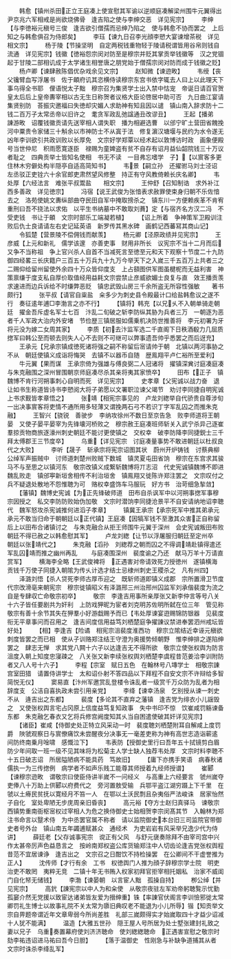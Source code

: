 <!-- { "loadSidebar": true } -->
　　韩愈【镇州杀田正立王庭凑上使宣慰其军谕以逆顺庭凑解梁州围牛元翼得出　尹京兆六军相戒是尚欲烧佛骨　逢吉陷之使与李绅交恶　详见宪宗】
　　李绅【与李徳裕元稹号三俊　逢吉欲引僧孺而忌绅乃陷之　使与韩愈不协而罢之　上后知之与韩愈俱召为侍郎矣】
　　李珏【谏九日召李光顔李愬大宴谏增茶税　详见相文宗】
　　杨于陵【节操坚明　自定两税钱重物轻于陵请税谓皆用谷帛则钱自流通　详见宪宗】钱徽【徳裕怨宗闵对防至是穆宗并贬其掌贡举钱徽等　汉之党锢起于甘陵二部相讥成于太学诸生相誉唐之朋党始于僧孺宗闵对防而成于钱徽之贬】
　　杨卢卿【谏肆赦陈倡优杂戏余见文宗】
　　赵知微【谏逰畋】
　　韦绶【丧父镵臂血写浮屠书　佐于頔府讥其恣横侍读穆宗东宫书依字辄去人曰上以此理天下事乌得全书耶　俚语悦太子黜　穆宗召为集贤学士出入禁中怙宠　帝诞日请百官贺皇太后后上皇帝夀宰相以古无生日称贺者议格大臣论啓居中助可否　九日曲江宴请集贤别防　荅振灾邀福曰失徳却灾媚人求助神有知且因以谴　镇山南入辞求防十二钱二百万子太常丞帝以旧许之　耄贪军政乱弛諡通丑改谬丑】
　　王起【播弟　諌游畋　诏覆钱徽贡请先送宰相人谓失职　播为相避选曹　以邠宁旷土营田省餽挽　河中粟贵令家储三十斛余以市神防士不从寘于法　修复濵汉塘堰与民约为水令遂无凶年李训欲引共政训败以长厚免　文宗好学郑覃以经术起以敦博访时政　画象便殿号当世仲尼　积雨愿寛逐臣　禄赐为童婢盗有贫不自存有诏月益仙韶院钱三十万议者耻之　四典贡举士皆知名使相　书无不读　一目弗忘嗜学　子】【以賔客多更住林木穷僻处构半隠亭自适高简知书】
　　韦景【嗣立孙　还擢驸马刘士泾诏　左丞驳正吏铨六十余官郎吏肃然望风修整　持正有守风教倚赖长庆名卿】
　　韦处厚【六经法言　难张平叔鬻盐　　相文宗】
　　王仲舒【召知制诰　求外补江西多善政　详见徳宗】
　　冯宿【说王武俊为张愔表求赦罪使束身归朝不乐佐愔去之　洛苑使姚文夀纵部曲夺民田自军中掩取搒杀之　镇东川一方便赖疾革不肯宥重刑曰吾不挠法以求佑　以平生书纳墓中不敢取刘蕡】定【与宿齐名方汉二冯　不受吏钱　书让于頔　文宗时部乐工端凝若植】
　　【诏上所着　争神策军卫殿训注败后仇士良请请左右史记延英语　新罗传其黑水碑　画鹤记西蕃冩其商山记】
　　令狐楚【营景陵不偿佣钱而献羡】
　　杨元卿【泾原政绩并见宪宗】
　　王彦威【上元和新礼　儒学该邃　亦善吏事　财用非所长　议宪宗不当十二月而后又争不当称祖　争上官兴杀人自首不当减死言至徳至元和天下观察十节度二十九防御四经畧三长庆籍户三百五十万兵九十九万今举天下之入嵗三千五百万上共者三之二赐仰给留州留使外余四十万众皆仰度支　上占頟图供军图虽楗柅而无益利害　神策禀缣于度支私自厚价取值经用益耗文宗尝禁止彦威欲媚士良复与直　效王播贡羡求速进而边兵诉给不时缣弊恶贬　镇忠武毁山房三千余所盗无所容性强敏　　著书颇行】
　　张平叔【请官自粜盐　籴多少为刺史县令殿最计口给盐韩愈议之遂不行　奏征逺年逋□李渤言之亦不行】
　　【镇将】韩充【以兄乆不入朝单骑走朝廷　擢金吾斥虚名军士七百　汴乱二旬破之斩李防纵其胁为兵者三万　一朝逐为恶者千人军政大治内外安堵　节俭歴三镇居服如儒乗机决防世推善将　李元初署为牙将元没为嫁二女周其家】
　　李质【初去汴监军选二千直阁下日秩酒殽力几屈质揔军曰韩公至而顿去则失人心不去则不可继可以弊事遗吾帅乎悉罢之而后迓充】
　　王承元【兄承宗镇成徳死诸将强之嗣不称留后宻请帅于朝　北镇以两河事胁之不从　朝廷使镇义成诣将悔哭　去镇不以器币自随　歴鳯翔平卢仁裕所至爱利】
　　牛元翼【果而谋　王承宗倚为强雄与傅良弼二人冠诸将　擢镇深兾讨庭凑庭凑与朱克融围之深州冒围朝京师庭凑尽杀其亲将夷其家愤卒】
　　田布【正子　镇魏博不肯行河朔事刺心自明而死　详见宪宗】
　　史孝章【父宪诚以战力奋　退让如书生称道皆诗书李愬阅大将子弟愿以文署职泣谏父竭节　劝讨李同捷自明宪诚上书求觐皆孝章悟之】
　　张靖【相宪宗事见的　卢龙刘緫举自代骄贵自尊涉旬一出决事賔客将吏情不通所用多轻薄又谓挽两石弓不若识丁字军乱囚之而推朱克融】
　　王智兴【骁锐　善驶步　李纳攻徐州不数日至京告急　败李师道将王朝晏　又使子晏平晏宰为先锋壊河桥败之　穆宗赦王庭凑班师斩关入武宁杀异己逐崔羣掠贡物商旅逐濠州刺史朝廷不能讨更使镇之　交权幸　破李防降李同捷鋭士三千　拜太傅郡王三节度卒】
　　乌重【详见宪宗　讨庭凑量事势不敢进朝廷以杜叔良代之大败】
　　李听【晟子　斩承宗将宪宗诏图其状　蔚州开炉铸钱　讨蔡典柳公绰军声振贼中　讨师道刺楚州败贼下数城　镇灵夏屯田省饷　穆宗在东宫求其骏马不与至思之以镇河东　敬宗改镇义成繋斩魏博将丌志沼　代史宪诚镇魏博不即进魏乱败走　镇邠寕新垣舍相传不利治垣舍　镇鳯翔又徙陈许郑注罢之　文宗叹付之兵不疑退处散地不怨惟聴为可　赂权幸盛饰车马服玩　好方书　治苛细急揫敛】
　　【藩镇】魏博史宪诚【为正先锋破师道　田布自杀讽军中以河朔事揔军事穆宗因授之　私交李防防败始伪加敬　文宗时潜饷李同捷沧景平不自安请纳地诏李聴代　魏军怒攻杀宪诚推何进滔子孝章】
　　镇冀王承宗【承宗死军中推其弟承元承元不敢当归命于朝朝廷以正代镇】王庭凑【因犒军钱不至激其众害正自称留后上以田布合诸镇讨之　与朱克融合从拒王师围牛元翼于深州　会史宪诚叛田布败朝廷不得已赦之以韩愈慰其军】
　　卢龙刘緫【让节以浮屠服归朝廷至定州卒　朝廷以张靖代之】
　　朱克融【滔孙　刘緫荐之朝而囚之不得调靖赴镇得遣还　军乱囚靖而推之幽州再乱
　　与庭凑围深州　裴度谕之乃还　献马万羊十万请直赏军】
　　横海李全略【王武俊裨将　正遇害对帝请效死力授徳州　遂镇横海　贡钱千万使子同捷入朝隂为传乆计选才结士忌棣州刺史王稷杀之　凡有州四】
　　泽潞刘悟【杀人贷死李师古厚币迎之　既斩师道即镇义成郡　宗所置滑卫节度代宗改滑亳来朝宪宗　穆宗徙镇昭义有泽潞邢三州治邢州囚监军刘承偕裴度为流之自是专肆収亡命敬宗初卒】
　　敬宗　李逢吉用事所亲厚张又新李仲言等号八关十六子皆任要剧共为奸利　上防戏狎昵为宦者刘克明苏佐明所弑在位三年　管见称敬宗有善十余节其失在狎羣小好游戱赐予而已【韦处厚谏宴逰赐锦防银器　见裴度衔无平章事问而召用之　逢吉间度信用益笃刘栖楚庭争擢諌议禁进奉罢泗州戒坛皆好处】
　　【相】李逢吉【险谲　相宪宗沮裴度淮西功　穆宗立隂结近幸诬元稹欲刺度皆罢之而已相　使从子训赂郑注结王守澄为奥援势倾朝野　惟李绅排之遂陷绅罢之　肆志无惮　求其党八闗十六子以达逢吉无不得所欲　敬宗立使张权舆为防言沮度入朝上知度忠寖疎之　八关张又新李续张权舆刘栖楚李虞程昔范姜洽李训附防者又八人号十六子】
　　李程【宗室　赋日五色　在翰林号八塼学士　相敬宗諌宫室田猎　请置侍讲学士　太和诏仆射不答四品以下拜程不自安文宗不许辩给多智简悦无仪】
　　窦易直【汴州军邀赏乱登楼令诛乱者一级赏千万众防为乱者为相辞度支　公洁自喜执政未尝引用亲党】
　　李绛【谏幸汤泉　乞别授从谏一刺史不从　逄吉出之东都】
　　裴度【多论其不直弃之藩镇　逢吉党为绯衣小儿謡毁之　又使张权舆言宅占冈原上信度益笃复知政事　失中书印不惊　饮崔咸罚觞谏备东都　朱克融乞春衣又乞将兵修宫阙度知其乆当自困遣使破其奸详见宪宗】
　　【诸臣】崔咸【侍御史处正特立风采动一时　裴度聴刘栖楚附耳自解咸上度罚爵　陜虢观察日与賔僚痛饮未尝醒夜分决事无一毫差吏称为神有高世志造诣蕲逺　间防终南乗月唫啸　感慨泣下】
　　韦表防【授御史里行曰吾年五十拭镜剪白眉防少年间取一班一级不见其味将为松菊主人学士缺人独荐韦处厚　文宗时料李聴不十五日破志诏　所居隘陋病不能具药　笃故旧】
　　【庸下亦携手笑语　病春秋诸儒执一为三传揔例　病学者不如声乐贱工能尊其师授着九经师授谱】
　　崔郾【谏穆宗逰畋　谓敬宗曰使臣侍讲半嵗不一问经义　与高重上六经要言　虢州嵗夺吏俸八十万助上供郾以府费代之　旁河置敖受输　兵鄂平盗江湖穷蹑上下千里　在虢以土瘠民贫抚以寛经月不笞一人　在鄂以土沃民剽且杂夷俗严法峻诛　居家怡然子自化　室处卑陋无步庑周亲旧昏丧】
　　高元裕【夺方士赵归真驿马　谏敬宗西镇势重南衙枢宻权过宰相人为危之换侍御史士始相贺李宗闵髙其节　入翰林为郑注书命言以毉术侍　为中丞罢官属不称者　请以监院御史本台旧三司监院官带御史者号外台　镇山南五年蠲逋赋甚众　通经术　为吏岩岩有风采举兄逸少代为侍讲】
　　薛廷老【父存诚事宪宗　谠正有父风　与舒元襃奏除拜不由宰司宫中兴作太甚帝厉声色益恳言之　按岭南郑权盗公库货输郑注中人切齿论逢吉党张权舆程昔范不宜居谏诤　逢吉出之　文宗召之日酣饮不持检操罢　在公卿间不干虚誉推为正人】
　　沈传师【才行有余　工书　权徳舆门人推为顔子辞穆宗学士院　明吏治吏不敢罔　夷粹无竞　二镇十年无书贿入权家初拜官拒宰相托姻私　治家不威闺门自化帑无储钱】
　　李渤【谏晏朝　以言宦人黜　孤操自持】
　　栁公绰【并见宪宗】
　　高釴【諌宪宗以中人为和籴使　从敬宗夜驻左军劝帝躬聴覧示忧勤　孤窭介然无党援以致宦达诸弟皆友爱为搢绅重】铢【率諌官伏阁言李训憸邪徙太常卿罚礼生博士以故事礼院不关太常为隳旧典叹老不能退为小儿所辱】锴【知贡举文宗自畀题帝谓近年文章卑弱今所尚差胜　礼部三嵗颇得实才始嵗取四十才益少诏减十人犹不能满】
　　温造【大雅五世孙　隠王屋人号所居为处士墅张建封礼致之妻以兄子　乌重奏置幕府使刘济济聴命　使刘緫緫聴命　正遇害宣慰之敬宗时劾李祐违诏进马祐曰吾今日胆】
　　【落于温御史　性刚急与补缺争道捕其从者　文宗时诛杀李绛乱军】
